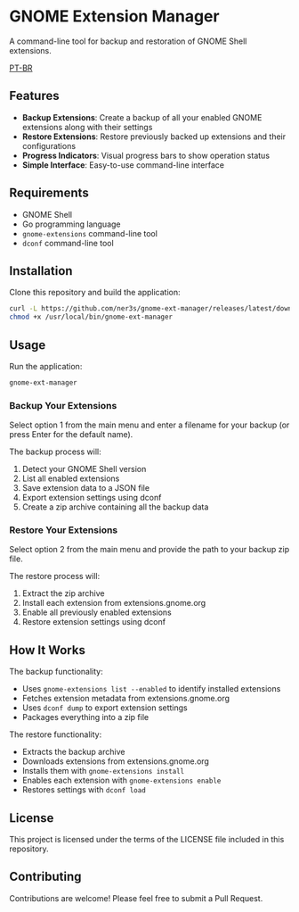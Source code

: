 # GNOME Extension Manager

A command-line tool for backup and restoration of GNOME Shell extensions.

[PT-BR](README_pt-BR.md)

## Features

- **Backup Extensions**: Create a backup of all your enabled GNOME extensions along with their settings
- **Restore Extensions**: Restore previously backed up extensions and their configurations
- **Progress Indicators**: Visual progress bars to show operation status
- **Simple Interface**: Easy-to-use command-line interface

## Requirements

- GNOME Shell
- Go programming language
- `gnome-extensions` command-line tool
- `dconf` command-line tool

## Installation

Clone this repository and build the application:

```bash
curl -L https://github.com/ner3s/gnome-ext-manager/releases/latest/download/gnome-ext-manager -o /usr/local/bin/gnome-ext-manager
chmod +x /usr/local/bin/gnome-ext-manager
```

## Usage

Run the application:

```bash
gnome-ext-manager
```

### Backup Your Extensions

Select option 1 from the main menu and enter a filename for your backup (or press Enter for the default name).

The backup process will:
1. Detect your GNOME Shell version
2. List all enabled extensions
3. Save extension data to a JSON file
4. Export extension settings using dconf
5. Create a zip archive containing all the backup data

### Restore Your Extensions

Select option 2 from the main menu and provide the path to your backup zip file.

The restore process will:
1. Extract the zip archive
2. Install each extension from extensions.gnome.org
3. Enable all previously enabled extensions
4. Restore extension settings using dconf

## How It Works

The backup functionality:
- Uses `gnome-extensions list --enabled` to identify installed extensions
- Fetches extension metadata from extensions.gnome.org
- Uses `dconf dump` to export extension settings
- Packages everything into a zip file

The restore functionality:
- Extracts the backup archive
- Downloads extensions from extensions.gnome.org
- Installs them with `gnome-extensions install`
- Enables each extension with `gnome-extensions enable`
- Restores settings with `dconf load`

## License

This project is licensed under the terms of the LICENSE file included in this repository.

## Contributing

Contributions are welcome! Please feel free to submit a Pull Request.
